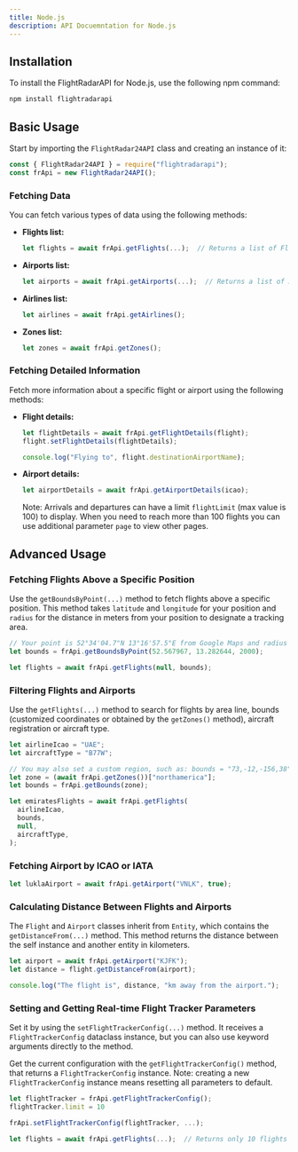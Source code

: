 ```yaml
---
title: Node.js
description: API Docuemntation for Node.js
---
```


## Installation

To install the FlightRadarAPI for Node.js, use the following npm command:

```bash
npm install flightradarapi
```

## Basic Usage

Start by importing the `FlightRadar24API` class and creating an instance of it:

```javascript
const { FlightRadar24API } = require("flightradarapi");
const frApi = new FlightRadar24API();
```

### Fetching Data

You can fetch various types of data using the following methods:

- **Flights list:**

    ```javascript
    let flights = await frApi.getFlights(...);  // Returns a list of Flight objects
    ```

- **Airports list:**

    ```javascript
    let airports = await frApi.getAirports(...);  // Returns a list of Airport objects
    ```

- **Airlines list:**

    ```javascript
    let airlines = await frApi.getAirlines();
    ```

- **Zones list:**

    ```javascript
    let zones = await frApi.getZones();
    ```

### Fetching Detailed Information

Fetch more information about a specific flight or airport using the following methods:

- **Flight details:**

    ```javascript
    let flightDetails = await frApi.getFlightDetails(flight);
    flight.setFlightDetails(flightDetails);

    console.log("Flying to", flight.destinationAirportName);
    ```

- **Airport details:**

    ```javascript
    let airportDetails = await frApi.getAirportDetails(icao);
    ```

    Note: Arrivals and departures can have a limit `flightLimit` (max value is 100) to display. When you need to reach more than 100 flights you can use additional parameter `page` to view other pages.

## Advanced Usage

### Fetching Flights Above a Specific Position

Use the `getBoundsByPoint(...)` method to fetch flights above a specific position. This method takes `latitude` and `longitude` for your position and `radius` for the distance in meters from your position to designate a tracking area.

```javascript
// Your point is 52°34'04.7"N 13°16'57.5"E from Google Maps and radius 2km
let bounds = frApi.getBoundsByPoint(52.567967, 13.282644, 2000);

let flights = await frApi.getFlights(null, bounds);
```

### Filtering Flights and Airports

Use the `getFlights(...)` method to search for flights by area line, bounds (customized coordinates or obtained by the `getZones()` method), aircraft registration or aircraft type.

```javascript
let airlineIcao = "UAE";
let aircraftType = "B77W";

// You may also set a custom region, such as: bounds = "73,-12,-156,38"
let zone = (await frApi.getZones())["northamerica"];
let bounds = frApi.getBounds(zone);

let emiratesFlights = await frApi.getFlights(
  airlineIcao,
  bounds,
  null,
  aircraftType,
);
```

### Fetching Airport by ICAO or IATA

```javascript
let luklaAirport = await frApi.getAirport("VNLK", true);
```

### Calculating Distance Between Flights and Airports

The `Flight` and `Airport` classes inherit from `Entity`, which contains the `getDistanceFrom(...)` method. This method returns the distance between the self instance and another entity in kilometers.

```javascript
let airport = await frApi.getAirport("KJFK");
let distance = flight.getDistanceFrom(airport);

console.log("The flight is", distance, "km away from the airport.");
```

### Setting and Getting Real-time Flight Tracker Parameters

Set it by using the `setFlightTrackerConfig(...)` method. It receives a `FlightTrackerConfig` dataclass instance, but you can also use keyword arguments directly to the method.

Get the current configuration with the `getFlightTrackerConfig()` method, that returns a `FlightTrackerConfig` instance. Note: creating a new `FlightTrackerConfig` instance means resetting all parameters to default.

```javascript
let flightTracker = frApi.getFlightTrackerConfig();
flightTracker.limit = 10

frApi.setFlightTrackerConfig(flightTracker, ...);

let flights = await frApi.getFlights(...);  // Returns only 10 flights
```
